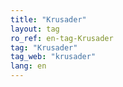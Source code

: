 ```yaml
---
title: "Krusader"
layout: tag
ro_ref: en-tag-Krusader
tag: "Krusader"
tag_web: "krusader"
lang: en
---
```

